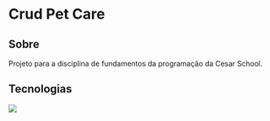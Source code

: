 <h1>Crud Pet Care</h1>

<h2>Sobre</h2>
<p>Projeto para a disciplina de fundamentos da programação da Cesar School.</p>

## Tecnologias
<div>
  <img src="![Static Badge](https://img.shields.io/badge/Python-black?style=for-the-badge&logo=python&logoColor=white&logoSize=auto&color=black)">
</div>
